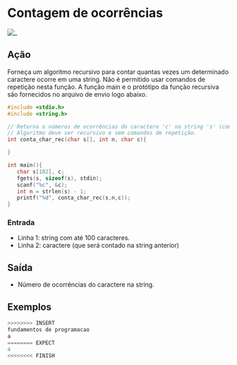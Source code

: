 # Contagem de ocorrências

![_](https://raw.githubusercontent.com/qxcodefup/arcade/master/base/ocorrencias/cover.jpg)

## Ação

Forneça um algoritmo recursivo para contar quantas vezes um determinado caractere ocorre em uma string. Não é permitido usar comandos de repetição nesta função. A função main e o protótipo da função recursiva são fornecidos no arquivo de envio logo abaixo.

``` C
#include <stdio.h>
#include <string.h>

// Retorna o números de ocorrências do caractere 'c' na string 's' (com 'n' caracteres).
// Algoritmo deve ser recursivo e sem comandos de repetição.
int conta_char_rec(char s[], int n, char c){

}

int main(){
   char s[102], c;
   fgets(s, sizeof(s), stdin);
   scanf("%c", &c);
   int n = strlen(s) - 1;
   printf("%d", conta_char_rec(s,n,c));
}
```

### Entrada

- Linha 1: string com até 100 caracteres.
- Linha 2: caractere (que será contado na string anterior)

## Saída

- Número de ocorrências do caractere na string.

## Exemplos

``` py
>>>>>>>> INSERT
fundamentos de programacao
a
======== EXPECT
4
<<<<<<<< FINISH
```
